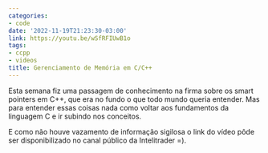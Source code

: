 ```yaml
---
categories:
- code
date: '2022-11-19T21:23:30-03:00'
link: https://youtu.be/wSfRFIUwB1o
tags:
- ccpp
- videos
title: Gerenciamento de Memória em C/C++
---
```


Esta semana fiz uma passagem de conhecimento na firma sobre os smart pointers em C++, que era no fundo o que todo mundo queria entender. Mas para entender essas coisas nada como voltar aos fundamentos da linguagem C e ir subindo nos conceitos.

E como não houve vazamento de informação sigilosa o link do vídeo pôde ser disponibilizado no canal público da Intelitrader =).
